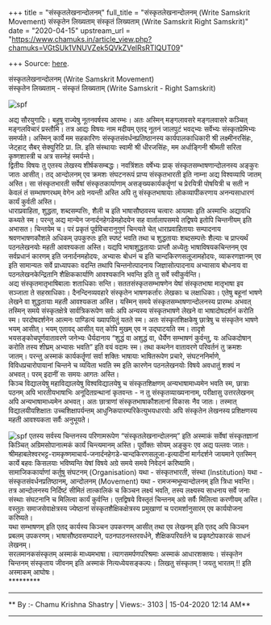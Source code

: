 +++
title = "संस्कृतलेखनान्दोलनम्"
full_title = "संस्कृतलेखनान्दोलनम् (Write Samskrit Movement) संस्कृतेन लिख्यताम् संस्कृतं लिख्यताम् (Write Samskrit Right Samskrit)"
date = "2020-04-15"
upstream_url = "https://www.chamuks.in/article_view.php?chamuks=VGtSUk1VNUVZek5QVkZVelRsRTlQUT09"

+++
Source: [here](https://www.chamuks.in/article_view.php?chamuks=VGtSUk1VNUVZek5QVkZVelRsRTlQUT09).

संस्कृतलेखनान्दोलनम् (Write Samskrit Movement)  
 संस्कृतेन लिख्यताम् - संस्कृतं लिख्यताम्  (Write Samskrit -  Right Samskrit)



![spf](article_img/CHAMU-1586889878chamuks.jpg)

अद्य सौरयुगादिः। बहुषु राज्येषु नूतनवर्षस्य आरम्भः। अतः अस्मिन्
मङ्गलावसरे मङ्गलवासरे कञ्चित् मङ्गलविचारं प्रस्तौमि। तत्र आद्यः विषयः
नाम मदीयम् एतद् नूतनं जालपुटं भवद्भ्यः सर्वेभ्यः संस्कृतप्रेमिभ्यः
समर्प्यते। अस्मिन् कार्ये मम सहकारिणः संस्कृतसंवर्धनप्रतिष्ठानस्य
कार्यपालकाधिकारी श्री लक्ष्मीनरसिंहः, जेट्हाट् सैबर् सेक्युरिटि प्रा.
लि. इति संस्थायाः स्वामी श्री धीरजसिंहः, मम अर्धाङ्गिनी श्रीमती सरिता
कृष्णशास्त्री च अत्र सस्नेहं स्मर्यन्ते।  
द्वितीयः विषयः तु एतस्य लेखस्य शीर्षकसम्बद्धः। नवत्रिंशतः वर्षेभ्यः
प्राक् संस्कृतसम्भाषणान्दोलनस्य अङ्कुरः जातः आसीत्। तद् आन्दोलनम् एव
क्रमशः संघटनरूपं प्राप्य संस्कृतभारती इति नाम्ना अद्य विश्वव्यापि जातम्
अस्ति। सा संस्कृतभारती सर्वेषां संस्कृतकार्याणाम् असङ्ख्यकार्यकर्तॄणां च
प्रेरयित्री पोषयित्री च सती न केवलं तं सम्भाषणरथम् वेगेन अग्रे नयन्ती
अस्ति अपि तु संस्कृतभाषायाः लोकव्यापीकरणाय अनन्यसाधारणं कार्यं कुर्वती
अस्ति।  
धाराप्रवाहिता, शुद्धता, शब्दसम्पत्तिः, शैली च इति भाषासौष्ठवस्य चत्वारः
आयामाः इति अस्माभिः अद्यावधि कथ्यते स्म। परन्तु अद्य मान्येन
जनार्दनहेगडेमहोदयेन सह वार्तालापसमये तद्विषये इतोपि चिन्तनीयम् इति
अभासत। चिन्तयेम च। परं प्रकृतं पूर्वविचारानुगुणं चिन्त्यते चेत्
धाराप्रवाहितायाः सम्पादनाय श्रवणभाषणकौशले अधिकम् उपकुरुतः इति स्पष्टं
भवति तथा च शुद्धतायाः शब्दसम्पत्तेः शैल्याः च प्राप्त्यर्थं पठनलेखनयोः
महती आवश्यकता अस्ति। यद्यपि भाषाशुद्धतायाः प्राप्तौ अध्येतुः
भाषाविषयकचिन्तनम् एव सर्वप्रधानं कारणम् इति जनार्दनमहोदयः, अभ्यासः बोधनं
च इति चान्दकिरणसलूजामहोदयः, व्याकरणज्ञानम् एव इति सामान्यतः सर्वे
प्राध्यापकाः वदन्ति तथापि चिन्तनोत्पादनाय जिज्ञासोत्पादनाय अभ्यासाय
बोधनाय वा पठनलेखनकेन्द्रितानि शैक्षिककार्याणि आवश्यकानि भवन्ति इति तु
सर्वे स्वीकुर्वन्ति।  
अद्य संस्कृतमातृभाषिबालाः शताधिकाः सन्ति। सततसंस्कृतसम्भाषणेन येषां
संस्कृतभाषा मातृभाषा इव सञ्जाता ते सहस्राधिकाः। दैनन्दिनव्यवहारे
संस्कृतेन भाषणकर्तारः लेखकाः च लक्षाधिकाः। एतेषु बहूनां भाषणे लेखने वा
शुद्धतायाः महती आवश्यकता अस्ति। यस्मिन् समये संस्कृतसम्भाषणान्दोलनस्य
प्रारम्भः अभवत् तस्मिन् समये संस्कृतक्षेत्रे सार्वत्रिकरूपेण सर्वः अपि
अन्यस्य संस्कृतभाषणे लेखने वा भाषादोषदर्शनं करोति स्म। परदोषदर्शनेन
आत्मनः पाण्डित्यं ख्यापयितुं यतते स्म। अतः संस्कृतशिक्षकेषु छात्रेषु च
संस्कृतेन भाषणे भयम् आसीत्। भयम् एतावद् आसीत् यत् कोपि मुखम् एव न
उद्घाटयति स्म। तादृशे भयसङ्कोचपूर्णवातावरणे जनेभ्यः धैर्यदानाय “शुद्धं
वा अशुद्धं वा, धैर्येण सम्भाषणं कुर्वन्तु, यः अधिकदोषान् करोति तस्य
शीघ्रम् अभ्यासः भवति” इति वयं वदामः स्म। तथा कथनेन वातावरणे परिवर्तनं तु
क्रमशः जातम्। परन्तु अस्माकं कार्यकर्तॄणां सर्वा शक्तिः भाषायाः
भाषितरूपेण प्रचारे, संघटननिर्माणे, विविधप्रचारोपायानां चिन्तने च व्ययिता
भवति स्म इति कारणेन पठनलेखनयोः विषये अवधातुं शक्यं न अभवत्। परम् इदानीं
सः समयः आगतः अस्ति।  
किञ्च विद्यालयेषु महाविद्यालयेषु विश्वविद्यालयेषु च संस्कृतशिक्षणम्
अन्यभाषामाध्यमेन भवति स्म, छात्राः पठनम् अपि भारतीयभाषाभिः
अनूदितग्रन्थानां कृतवन्तः - न तु संस्कृतव्याख्यनानाम्, परीक्षासु
उत्तरलेखनम् अपि अन्यभाषामाध्यमेन अभवत्। अतः छात्राणां
संस्कृतभाषाकौशलानां विकासः नैव जातः। तस्मात् विद्यालयीयशिक्षातः
उच्चशिक्षापर्यन्तम् आधुनिकपारम्परिकेत्युभयधारयोः अपि संस्कृतेन लेखनस्य
प्रशिक्षणस्य महती आवश्यकता सर्वैः अनुभूयते।  
  
  
![spf](article_img/CHAMUKS-1586889878CHAMU-1586889878chamuks.jpg) एतस्य
सर्वस्य चिन्तनस्य परिणामरूपेण “संस्कृतलेखनान्दोलनम्” इति अस्माकं
सर्वेषां संस्कृतज्ञानां किञ्चित् अग्रिमसोपानात्मकं कार्यं चिन्त्यमानम्
अस्ति। पूर्वोक्तः सोयम् अङ्कुरः एव अद्य पल्लवः जातः।
श्रीमहाबलेश्वरभट्ट-रामकृष्णमाचार्य-जनार्दनहेगडे-चान्दकिरणसलूजा-इत्यादीनां
मार्गदर्शने जायमाने एतस्मिन् कार्ये बहवः किसलयाः भविष्यन्ति येषां विषये
अग्रे समये समये निवेदनं करिष्यामि।  
सामाजिककार्याणां कर्तुषु संघटनम् (Organisation) यथा - संस्कृतभारती,
संस्था (Institution) यथा - संस्कृतसंवर्धनप्रतिष्ठानम्, आन्दोलनम्
(Movement) यथा - रामजन्मभूम्यान्दोलनम् इति त्रिधा भवन्ति। तत्र
आन्दोलनस्य निर्दिष्टं सीमितं तात्कालिकं च किञ्चन लक्ष्यं भवति, तस्य
लक्ष्यस्य साधनाय सर्वे जनाः संस्थाः संघटनानि च मिलित्वा कार्यं
कुर्वन्ति। एतद्विषये विस्तृतं चिन्तनम् अग्रे सर्वैः मिलित्वा करणीयम्
अस्ति। वस्तुतः समाजसेवाक्षेत्रस्य ज्येष्ठानां संस्कृतशैक्षिकक्षेत्रस्य
प्रमुखाणां च परामर्शानुसारम् एव कार्ययोजना करिष्यते।  
यथा सम्भाषणम् इति एतद् कार्यस्य किञ्चन उपकरणम् आसीत् तथा एव लेखनम् इति
एतद् अपि किञ्चन प्रबलम् उपकरणम्। भाषासौष्ठवसम्पादने, पठनपाठनस्तरवर्धने,
शैक्षिकपरिवर्तने च प्रकृष्टोपकारकं साधनं लेखनम्।  
सरलमानकसंस्कृतम् अस्माकं माध्यमभाषा। त्यागसमर्पणपरिश्रमाः अस्माकं
आधारशक्तयः। संस्कृतेन चिन्तनम् संस्कृताय जीवनम् इति अस्माकं
नित्यध्येयसङ्कल्पः। लिखतु संस्कृतम् ! जयतु भारतम् !! इति अस्माकम्
आघोषः।  
\*\*\*\*\*\*\*\*\*  

------------------------------------------------------------------------

** By :- Chamu Krishna Shastry \| Views:- 3103 \| 15-04-2020 12:14
AM**  

------------------------------------------------------------------------

